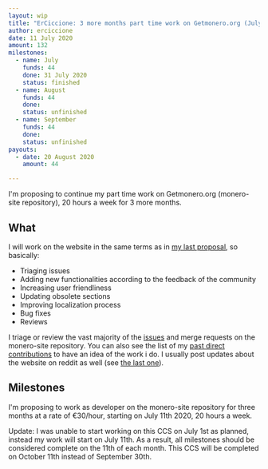 ```yaml
---
layout: wip
title: "ErCiccione: 3 more months part time work on Getmonero.org (July-Sept)"
author: erciccione
date: 11 July 2020
amount: 132
milestones:
  - name: July
    funds: 44
    done: 31 July 2020
    status: finished
  - name: August
    funds: 44
    done: 
    status: unfinished
  - name: September
    funds: 44
    done:
    status: unfinished
payouts:
  - date: 20 August 2020
    amount: 44

---
```


I'm proposing to continue my part time work on Getmonero.org (monero-site repository), 20 hours a week for 3 more months.

## What
I will work on the website in the same terms as in [my last proposal](https://ccs.getmonero.org/proposals/erciccione-website1.html), so basically:

- Triaging issues
- Adding new functionalities according to the feedback of the community
- Increasing user friendliness
- Updating obsolete sections
- Improving localization process
- Bug fixes
- Reviews

I triage or review the vast majority of the [issues](https://github.com/monero-project/monero-site/issues) and merge requests on the monero-site repository. You can also see the list of my [past direct contributions](https://github.com/monero-project/monero-site/pulls?q=is%3Apr+author%3Aerciccione) to have an idea of the work i do. I usually post updates about the website on reddit as well (see [the last one](https://www.reddit.com/r/Monero/comments/h86mof/getmoneroorg_updated_1_new_user_guide_1/)).

## Milestones
I'm proposing to work as developer on the monero-site repository for three months at a rate of €30/hour, starting on July 11th 2020, 20 hours a week.

Update: I was unable to start working on this CCS on July 1st as planned, instead my work will start on July 11th. As a result, all milestones should be considered complete on the 11th of each month. This CCS will be completed on October 11th instead of September 30th.
